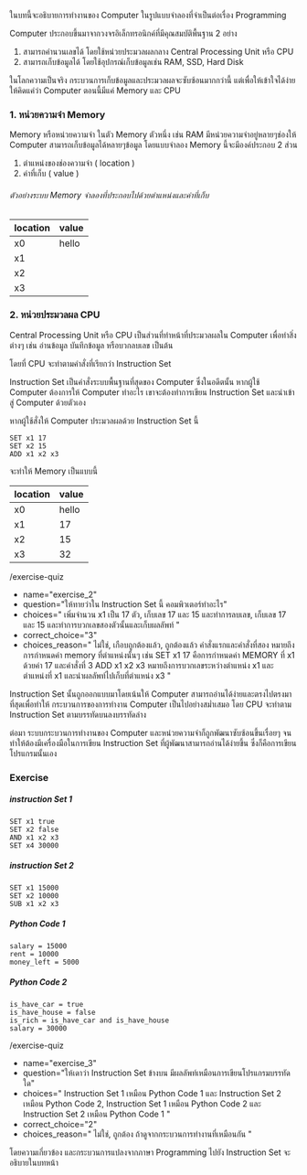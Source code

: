 ในบทนี้จะอธิบายการทำงานของ Computer ในรูปแบบจำลองที่จำเป็นต่อเรื่อง Programming

Computer ประกอบขึ้นมาจากวงจรอิเล็กทรอนิกค์ที่มีคุณสมบัติพื้นฐาน 2 อย่าง
1. สามารถคำนวนเลขได้ โดยใช้หน่วยประมวลผลกลาง Central Processing Unit หรือ CPU
2. สามารถเก็บข้อมูลได้ โดยใช้อุปกรณ์เก็บข้อมูลเช่น RAM, SSD, Hard Disk

ในโลกความเป็นจริง กระบวนการเก็บข้อมูลและประมวลผลจะซับซ้อนมากกว่านี้
แต่เพื่อให้เข้าใจได้ง่าย ให้คิดแค่ว่า Computer ตอนนี้มีแค่ Memory และ CPU

### 1. หน่วยความจำ Memory

Memory หรือหน่วยความจำ ในตัว Memory ตัวหนึ่ง เช่น RAM มีหน่วยความจำอยู่หลายๆช่องให้ Computer สามารถเก็บข้อมูลได้หลายๆข้อมูล โดยแบบจำลอง Memory นี้จะมีองค์ประกอบ 2 ส่วน
1. ตำแหน่งของช่องความจำ ( location )
2. ค่าที่เก็บ ( value )

###### ตัวอย่างระบบ Memory จำลองที่ประกอบไปด้วยตำแหน่งและค่าที่เก็บ

| location | value |
| -------- | ----- |
| x0       | hello |
| x1       |       |
| x2       |       |
| x3       |       |

### 2. หน่วยประมวลผล CPU

Central Processing Unit หรือ CPU เป็นส่วนที่ทำหน้าที่ประมวลผลใน Computer เพื่อทำสิ่งต่างๆ เช่น อ่านข้อมูล บันทึกข้อมูล หรือบวกลบเลข เป็นต้น

โดยที่ CPU จะทำตามคำสั่งที่เรียกว่า Instruction Set 

Instruction Set เป็นคำสั่งระบบพื้นฐานที่สุดของ Computer ซึ่งในอดีตนั้น หากผู้ใช้ Computer ต้องการให้ Computer ทำอะไร เขาจะต้องทำการเขียน Instruction Set และนำเข้าสู่ Computer ด้วยตัวเอง

หากผู้ใช้สั่งให้ Computer ประมวลผลด้วย Instruction Set นี้

```
SET x1 17
SET x2 15
ADD x1 x2 x3
```

จะทำให้ Memory เป็นแบบนี้

| location | value |
| -------- | ----- |
| x0       | hello |
| x1       | 17    |
| x2       | 15    |
| x3       | 32    |

/exercise-quiz
- name="exercise_2"
- question="ให้ทายว่าใน Instruction Set นี้ คอมพิวเตอร์ทำอะไร"
- choices="
  เพิ่มจำนวน x1 เป็น 17 ตัว,
  เก็บเลข 17 และ 15 และทำการลบเลข,
  เก็บเลข 17 และ 15 และทำการบวกเลขสองตัวนั้นและเก็บผลลัพท์
  "
- correct_choice="3"
- choices_reason="
  ไม่ใช่,
  เกือบถูกต้องแล้ว,
  ถูกต้องแล้ว 
  คำสั่งแรกและคำสั่งที่สอง หมายถึงการกำหนดค่า memory ที่ตำแหน่งนั้นๆ เช่น SET x1 17 คือการกำหนดค่า MEMORY ที่ x1 ด้วยค่า 17 และคำสั่งที่ 3 ADD x1 x2 x3 หมายถึงการบวกเลขระหว่างตำแหน่ง x1 และตำแหน่งที่ x1 และนำผลลัพท์ไปเก็บที่ตำแหน่ง x3
  "

Instruction Set นั้นถูกออกแบบมาโดยเน้นให้ Computer สามารถอ่านได้ง่ายและตรงไปตรงมาที่สุดเพื่อทำให้
กระบวนการของการทำงาน Computer เป็นไปอย่างสม่ำเสมอ โดย CPU จะทำตาม Instruction Set ตามบรรทัดบนลงบรรทัดล่าง 

ต่อมา ระบบกระบวนการทำงานของ Computer และหน่วยความจำก็ถูกพัฒนาซับซ้อนขึ้นเรื่อยๆ จนทำให้ต้องมีเครื่องมือในการเขียน Instruction Set ที่ผู้พัฒนาสามารถอ่านได้ง่ายขึ้น ซึ่งก็คือการเขียนโปรแกรมนั้นเอง

### Exercise

##### instruction Set 1

```
SET x1 true
SET x2 false
AND x1 x2 x3
SET x4 30000
```

##### instruction Set 2

```
SET x1 15000
SET x2 10000
SUB x1 x2 x3
```

##### Python Code 1

```
salary = 15000
rent = 10000
money_left = 5000
```

##### Python Code 2

```
is_have_car = true
is_have_house = false
is_rich = is_have_car and is_have_house
salary = 30000
```

/exercise-quiz
- name="exercise_3"
- question="ให้เดาว่า Instruction Set  ข้างบน มีผลลัพท์เหมือนการเขียนโปรแกรมบรรทัดใด"
- choices="
  Instruction Set 1 เหมือน Python Code 1 และ Instruction Set 2 เหมือน Python Code 2,
  Instruction Set 1 เหมือน Python Code 2 และ Instruction Set 2 เหมือน Python Code 1
  "
- correct_choice="2"
- choices_reason="
  ไม่ใช่,
  ถูกต้อง ถ้าดูจากกระบวนการทำงานที่เหมือนกัน
  "

โดยความเกี่ยวข้อง และกระบวนการแปลงจากภาษา Programming ไปยัง Instruction Set จะอธิบายในบทหน้า